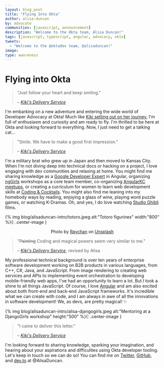 ```yaml
---
layout: blog_post
title: "Flying Into Okta"
author: alisa-duncan
by: advocate
communities: [javascript, announcement]
description: "Welcome to the Okta team, Alisa Duncan!"
tags: [javascript, typescript, angular, advocacy, okta]
tweets:
  - "Welcome to the @oktadev team, @alisaduncan!"
image:
type: awareness
---
```


# Flying into Okta
  
> "Just follow your heart and keep smiling."
>
> – <cite>[Kiki's Delivery Service](https://www.ghibli.jp/works/majo/)</cite>

I'm embarking on a new adventure and entering the wide world of Developer Advocacy at Okta! Much like [Kiki setting out on her journey](https://en.wikipedia.org/wiki/Kiki%27s_Delivery_Service#Plot), I'm full of enthusiasm and curiosity and am ready to fly. I'm thrilled to be here at Okta and looking forward to everything. Now, I just need to get a talking cat...

> "Smile. We have to make a good first impression."
>
> – <cite>[Kiki's Delivery Service](https://www.ghibli.jp/works/majo/)</cite>
 
I'm a military brat who grew up in Japan and then moved to Kansas City. When I'm not diving deep into technical docs or hacking on a project, I love engaging with dev communities and relaxing at home. You might find me sharing knowledge as a [Google Developer Expert](https://developers.google.com/community/experts) in Angular, organizing [ngGirls](https://www.ng-girls.org/) workshops as a core team member, co-organizing [AngularKC meetups](https://www.meetup.com/angularkc/), or creating a curriculum for women to learn web development skills at [Coding & Cocktails](https://codingandcocktails.kcwomenintech.org/). You might also find me leaning into my homebody ways by reading, enjoying a glass of wine, playing word puzzle games, or watching K-Dramas. Oh, and yes, I do love watching [Studio Ghibli](https://www.ghibli.jp/) films. 

{% img blog/alisaduncan-intro/totoro.jpeg alt:"Totoro figurines" width:"800" %}{: .center-image }

<p style="text-align:center">Photo by <a href="https://unsplash.com/@wx1993">Raychan</a> on <a href="https://unsplash.com">Unsplash</a></p>

> "~~Painting~~ Coding and magical powers seem very similar to me."
> 
> – <cite>[Kiki's Delivery Service](https://www.ghibli.jp/works/majo/)</cite>, revised by Alisa

My professional technical background is over ten years of enterprise software development working on B2B products in various languages, from C++, C#, Java, and JavaScript. From image rendering to creating web services and APIs to implementing event orchestration to developing mobile-friendly web apps, I've had an opportunity to learn a lot. But I took a shine to all things JavaScript. Of course, I love [Angular](https://angular.io) and am also excited about both front-end and back-end JavaScript frameworks. It's incredible what we can create with code, and I am always in awe of all the innovations in software development! We, as devs, are pretty magical! ✨

{% img blog/alisaduncan-intro/alisa-djangogirls.jpeg alt:"Mentoring at a DjangoGirls workshop" height:"500" %}{: .center-image }

> "I came to deliver this letter."
> 
> – <cite>[Kiki's Delivery Service](https://www.ghibli.jp/works/majo/)</cite>
  
I'm looking forward to sharing knowledge, sparking your imagination, and hearing about your aspirations and difficulties using Okta developer tooling. Let's keep in touch so we can do so! You can find me on [Twitter](https://twitter.com/alisaduncan), [GitHub](https://github.com/alisaduncan), and [dev.to](https://dev.to/alisaduncan) at @AlisaDuncan.
